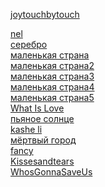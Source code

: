 
<a href="https://yantar78.github.io/midi-host/joytouchbytouch_Joy.mid" download>joytouchbytouch</a><br>

<a href="https://yantar78.github.io/midi-host/nel.mid" download>nel</a><br>
<a href="https://yantar78.github.io/midi-host/Bi-2-serebro.kar" download>серебро</a><br>
<a href="https://yantar78.github.io/midi-host/Маленькая Страна 1.mid" download>маленькая страна</a><br>
<a href="https://yantar78.github.io/midi-host/Маленькая Страна 2.mid" download>маленькая страна2</a><br>
<a href="https://yantar78.github.io/midi-host/Маленькая Страна 3 (Караоке) (3).mid" download>маленькая страна3</a><br>
<a href="https://yantar78.github.io/midi-host/malenkaya_strana.mid" download>маленькая страна4</a><br>
<a href="https://yantar78.github.io/midi-host/Natasha_Koroleva_malenkaya_strana.mid" download>маленькая страна5</a><br>
<a href="https://yantar78.github.io/midi-host/ANightAtTheRoxberryWhatIsLove.mid" download>What Is Love</a><br>
<a href="https://yantar78.github.io/midi-host/76434_--.mid" download>пьяное солнце</a><br>
<a href="https://yantar78.github.io/midi-host/kashe_li.mid" download>kashe li</a><br>
<a href="https://yantar78.github.io/midi-host/mertvii_gorod_rozhdestvo.mid" download>мёртвый город</a><br>
<a href="https://yantar78.github.io/midi-host/FancyFree.mid" download>fancy</a><br>
<a href="https://yantar78.github.io/midi-host/Kissesandtears.mid" download>Kissesandtears</a><br>
<a href="https://yantar78.github.io/midi-host/WhosGonnaSaveUs.mid" download>WhosGonnaSaveUs</a><br>
